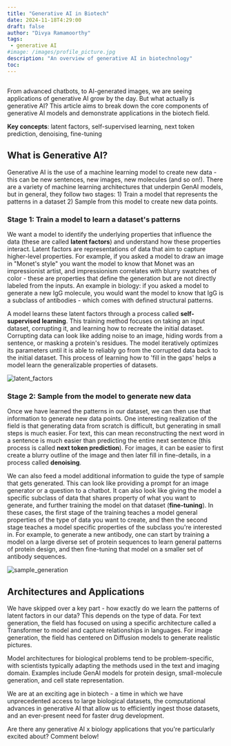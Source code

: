 ```yaml
---
title: "Generative AI in Biotech"
date: 2024-11-18T4:29:00
draft: false
author: "Divya Ramamoorthy"
tags:
 - generative AI
#image: /images/profile_picture.jpg
description: "An overview of generative AI in biotechnology"
toc:
---
```


##

From advanced chatbots, to AI-generated images, we are seeing applications of generative AI grow by the day. But what actually is generative AI? This article aims to break down the core components of generative AI models and demonstrate applications in the biotech field.

**Key concepts**: latent factors, self-supervised learning, next token prediction, denoising, fine-tuning

## What is Generative AI?

Generative AI is the use of a machine learning model to create new data - this can be new sentences, new images, new molecules (and so on!). There are a variety of machine learning architectures that underpin GenAI models, but in general, they follow two stages: 1) Train a model that represents the patterns in a dataset 2) Sample from this model to create new data points.

### Stage 1: Train a model to learn a dataset's patterns

We want a model to identify the underlying properties that influence the data (these are called **latent factors**) and understand how these properties interact. Latent factors are representations of data that aim to capture higher-level properties. For example, if you asked a model to draw an image in "Monet's style" you want the model to know that Monet was an impressionist artist, and impressionism correlates with blurry swatches of color - these are properties that define the generation but are not directly labeled from the inputs. An example in biology: if you asked a model to generate a new IgG molecule, you would want the model to know that IgG is a subclass of antibodies - which comes with defined structural patterns.  

A model learns these latent factors through a process called **self-supervised  learning**. This training method focuses on taking an input dataset, corrupting it, and learning how to recreate the initial dataset. Corrupting data can look like adding noise to an image, hiding words from a sentence, or masking a protein's residues. The model iteratively optimizes its parameters until it is able to reliably go from the corrupted data back to the initial dataset. This process of learning how to 'fill in the gaps' helps a model learn the generalizable properties of datasets.

![latent_factors](/images/101624_genai_latent_factors.png)

### Stage 2: Sample from the model to generate new data

Once we have learned the patterns in our dataset, we can then use that information to generate new data points. One interesting realization of the field is that generating data from scratch is difficult, but generating in small steps is much easier. For text, this can mean reconstructing the next word in a sentence is much easier than predicting the entire next sentence (this process is called **next token prediction**). For images, it can be easier to first create a blurry outline of the image and then later fill in fine-details, in a process called **denoising**.

We can also feed a model additional information to guide the type of sample that gets generated. This can look like providing a prompt for an image generator or a question to a chatbot. It can also look like giving the model a specific subclass of data that shares property of what you want to generate, and further training the model on that dataset (**fine-tuning**). In these cases, the first stage of the training teaches a model general properties of the type of data you want to create, and then the second stage teaches a model specific properties of the subclass you're interested in. For example, to generate a new antibody, one can start by training a model on a large diverse set of protein sequences to learn general patterns of protein design, and then fine-tuning that model on a smaller set of antibody sequences.

![sample_generation](/images/101624_genai_ntp_denoise.png)

## Architectures and Applications

We have skipped over a key part - how exactly do we learn the patterns of latent factors in our data? This depends on the type of data. For text generation, the field has focused on using a specific architecture called a Transformer to model and capture relationships in languages. For image generation, the field has centered on Diffusion models to generate realistic pictures.

Model architectures for biological problems tend to be problem-specific, with scientists typically adapting the methods used in the text and imaging domain. Examples include GenAI models for protein design, small-molecule generation, and cell state representation.

We are at an exciting age in biotech - a time in which we have unprecedented access to large biological datasets, the computational advances in generative AI that allow us to efficiently ingest those datasets, and an ever-present need for faster drug development.

Are there any generative AI x biology applications that you're particularly excited about? Comment below!
